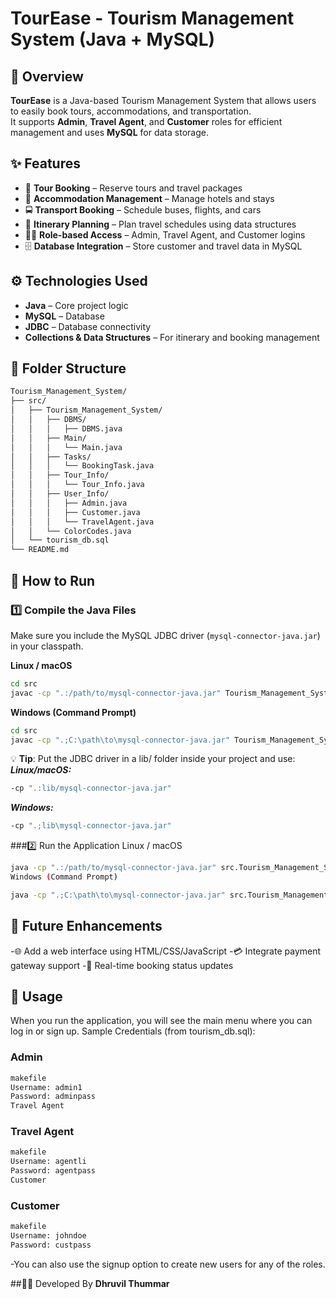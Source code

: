 # TourEase - Tourism Management System (Java + MySQL)

## 📌 Overview
**TourEase** is a Java-based Tourism Management System that allows users to easily book tours, accommodations, and transportation.  
It supports **Admin**, **Travel Agent**, and **Customer** roles for efficient management and uses **MySQL** for data storage.

## ✨ Features
- 🧳 **Tour Booking** – Reserve tours and travel packages  
- 🏨 **Accommodation Management** – Manage hotels and stays  
- 🚍 **Transport Booking** – Schedule buses, flights, and cars  
- 📅 **Itinerary Planning** – Plan travel schedules using data structures  
- 👨‍💼 **Role-based Access** – Admin, Travel Agent, and Customer logins  
- 🗄 **Database Integration** – Store customer and travel data in MySQL  

## ⚙️ Technologies Used
- **Java** – Core project logic  
- **MySQL** – Database  
- **JDBC** – Database connectivity  
- **Collections & Data Structures** – For itinerary and booking management  

## 📂 Folder Structure
```bash
Tourism_Management_System/
├── src/
│   ├── Tourism_Management_System/
│   │   ├── DBMS/
│   │   │   ├── DBMS.java
│   │   ├── Main/
│   │   │   └── Main.java
│   │   ├── Tasks/
│   │   │   └── BookingTask.java
│   │   ├── Tour_Info/
│   │   │   └── Tour_Info.java
│   │   ├── User_Info/
│   │   │   ├── Admin.java
│   │   │   ├── Customer.java
│   │   │   └── TravelAgent.java
│   │   └── ColorCodes.java
│   └── tourism_db.sql
└── README.md
```

## 🚀 How to Run

### 1️⃣ Compile the Java Files  
Make sure you include the MySQL JDBC driver (`mysql-connector-java.jar`) in your classpath.

**Linux / macOS**
```bash
cd src
javac -cp ".:/path/to/mysql-connector-java.jar" Tourism_Management_System/Main/Main.java
```
**Windows (Command Prompt)**
```bash
cd src
javac -cp ".;C:\path\to\mysql-connector-java.jar" Tourism_Management_System\Main\Main.java
```
💡 **Tip**: Put the JDBC driver in a lib/ folder inside your project and use:
***Linux/macOS:***
```bash 
-cp ".:lib/mysql-connector-java.jar"
```
***Windows:***
```bash 
-cp ".;lib\mysql-connector-java.jar"
```

###2️⃣ Run the Application
Linux / macOS

```bash
java -cp ".:/path/to/mysql-connector-java.jar" src.Tourism_Management_System.Main.Main
Windows (Command Prompt)
```

```bash
java -cp ".;C:\path\to\mysql-connector-java.jar" src.Tourism_Management_System.Main.Main
```

## 📌 Future Enhancements
-🌐 Add a web interface using HTML/CSS/JavaScript
-💳 Integrate payment gateway support
-🔄 Real-time booking status updates

## 📝 Usage
When you run the application, you will see the main menu where you can log in or sign up.
Sample Credentials (from tourism_db.sql):

### Admin

```bash
makefile
Username: admin1
Password: adminpass
Travel Agent
```

### Travel Agent
```bash
makefile
Username: agentli
Password: agentpass
Customer
```

### Customer
```bash
makefile
Username: johndoe
Password: custpass
```
-You can also use the signup option to create new users for any of the roles.

##👨‍💻 Developed By
**Dhruvil Thummar**
